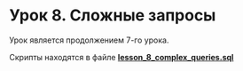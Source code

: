 # Урок 8. Сложные запросы

Урок является продолжением 7-го урока.

Скрипты находятся в файле [**lesson_8_complex_queries.sql**](https://github.com/Roman-R2/MySQL_basic/blob/main/lesson%208%20-%20Complex%20queries/lesson_8_complex_queries.sql)